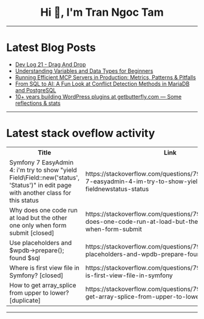 <h1 align="center">Hi 👋, I'm Tran Ngoc Tam</h1>

---

# Latest Blog Posts 
<!-- BLOG-POST-LIST:START -->
- [Dev Log 21 - Drag And Drop](https://dev.to/asx/dev-log-21-drag-and-drop-3a53)
- [Understanding Variables and Data Types for Beginners](https://dev.to/roghaye_mohammadi_84/understanding-variables-and-data-types-for-beginners-9g7)
- [Running Efficient MCP Servers in Production: Metrics, Patterns &amp; Pitfalls](https://dev.to/om_shree_0709/running-efficient-mcp-servers-in-production-metrics-patterns-pitfalls-42fb)
- [From SQL to AI: A Fun Look at Conflict Detection Methods in MariaDB and PostgreSQL](https://dev.to/igornosatov_15/from-sql-to-ai-a-fun-look-at-conflict-detection-methods-in-mariadb-and-postgresql-5a7a)
- [10+ years building WordPress plugins at getbutterfly.com — Some reflections &amp; stats](https://dev.to/wolffe/10-years-building-wordpress-plugins-at-getbutterflycom-some-reflections-stats-58p)
<!-- BLOG-POST-LIST:END -->

---

# Latest stack oveflow activity
<table>
  <tr><th>Title</th><th>Link</th></tr>
  <!-- STACKOVERFLOW:START --><tr><td>Symfony 7 EasyAdmin 4: i&#39;m try to show &quot;yield Field\Field::new&lpar;&#39;status&#39;, &#39;Status&#39;&rpar;&quot; in edit page with another class for this status</td><td>https://stackoverflow.com/questions/79768497/symfony-7-easyadmin-4-im-try-to-show-yield-field-fieldnewstatus-status</td></tr><tr><td>Why does one code run at load but the other one only when form submit [closed]</td><td>https://stackoverflow.com/questions/79768298/why-does-one-code-run-at-load-but-the-other-one-only-when-form-submit</td></tr><tr><td>Use placeholders and $wpdb-&gt;prepare&lpar;&rpar;; found $sql</td><td>https://stackoverflow.com/questions/79768265/use-placeholders-and-wpdb-prepare-found-sql</td></tr><tr><td>Where is first view file in Symfony? [closed]</td><td>https://stackoverflow.com/questions/79768074/where-is-first-view-file-in-symfony</td></tr><tr><td>How to get array_splice from upper to lower? [duplicate]</td><td>https://stackoverflow.com/questions/79768068/how-to-get-array-splice-from-upper-to-lower</td></tr><!-- STACKOVERFLOW:END -->
</table>

---


